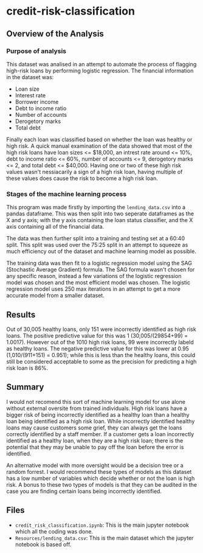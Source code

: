 # credit-risk-classification

## Overview of the Analysis

### Purpose of analysis

This dataset was analised in an attempt to automate the process of flagging high-risk loans by performing logistic regression. The financial information in the dataset was:

* Loan size
* Interest rate
* Borrower income
* Debt to income ratio
* Number of accounts
* Derogetory marks
* Total debt

Finally each loan was classified based on whether the loan was healthy or high risk. A quick manual examination of the data showed that most of the high risk loans have loan sizes <= $18,000, an intrest rate around <= 10%, debt to income ratio <= 60%, number of accounts <= 9, derogetory marks <= 2, and total debt <= $40,000. Having one or two of these high risk values wasn't nessiacarily a sign of a high risk loan, having multiple of these values does cause the risk to become a high risk loan.

### Stages of the machine learning process

This program was made firstly by importing the `lending_data.csv` into a pandas dataframe. This was then split into two seperate dataframes as the X and y axis; with the y axis containing the loan status classifier, and the X axis containing all of the financial data.

The data was then further split into a training and testing set at a 60:40 split. This split was used over the 75:25 split in an attempt to squeeze as much efficiency out of the dataset and machine learning model as possible.

The training data was then fit to a logistic regression model using the SAG (Stochastic Average Gradient) formula. The SAG formula wasn't chosen for any specific reason, instead a few variations of the logistic regression model was chosen and the most efficient model was chosen. The logistic regression model uses 250 max iterations in an attempt to get a more accurate model from a smaller dataset.

## Results

Out of 30,005 healthy loans, only 151 were incorrectly identified as high risk loans. The positive predictive value for this was 1 (30,005/(29854+99) = 1.0017). However out of the 1010 high risk loans, 99 were incorrectly labeld as healthy loans. The negative predictive value for this was lower at 0.95 (1,010/(911+151) = 0.951); while this is less than the healthy loans, this could still be considered acceptable to some as the precision for predicting a high risk loan is 86%.

## Summary

I would not recomend this sort of machine learning model for use alone without external oversite from trained individuals. High risk loans have a bigger risk of being incorrectly identified as a healthy loan than a healthy loan being identified as a high risk loan. While incorrectly identified healthy loans may cause customers some grief, they can always get the loans correctly identified by a staff member. If a customer gets a loan incorrectly identified as a healthy loan, when they are a high risk loan; there is the potential that they may be unable to pay off the loan before the error is identified.

An alternative model with more oversight would be a decision tree or a random forrest. I would recommend these types of models as this dataset has a low number of variables which decide whether or not the loan is high risk. A bonus to these two types of models is that they can be audited in the case you are finding certain loans being incorrectly identified.

## Files

* `credit_risk_classification.ipynb`: This is the main jupyter notebook which all the coding was done.
* `Resources/lending_data.csv`: This is the main dataset which the jupyter notebook is based off.